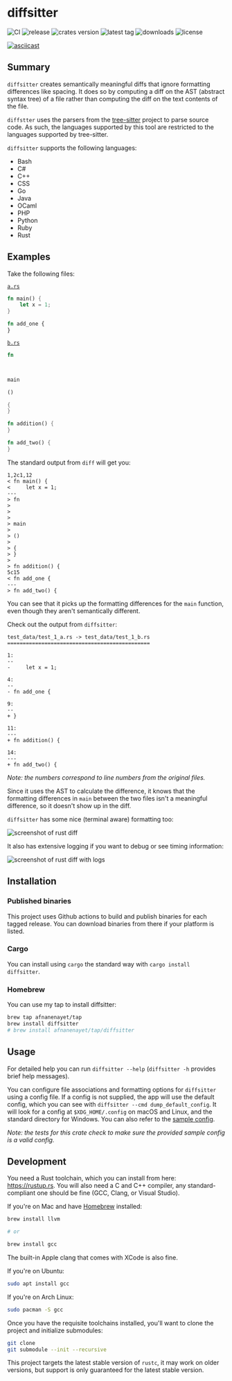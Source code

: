 # diffsitter

![CI](https://github.com/afnanenayet/diffsitter/workflows/CI/badge.svg)
![release](https://github.com/afnanenayet/diffsitter/workflows/release/badge.svg)
![crates version](https://img.shields.io/crates/v/diffsitter)
![latest tag](https://img.shields.io/github/v/tag/afnanenayet/diffsitter?label=release)
![downloads](https://img.shields.io/crates/d/diffsitter)
![license](https://img.shields.io/github/license/afnanenayet/diffsitter)

[![asciicast](https://asciinema.org/a/joEIfP8XoxUhZKXEqUD8CEP7j.svg)](https://asciinema.org/a/joEIfP8XoxUhZKXEqUD8CEP7j)

## Summary

`diffsitter` creates semantically meaningful diffs that ignore formatting
differences like spacing. It does so by computing a diff on the AST (abstract
syntax tree) of a file rather than computing the diff on the text contents of
the file.

`diffstter` uses the parsers from the
[tree-sitter](https://tree-sitter.github.io/tree-sitter) project to parse
source code. As such, the languages supported by this tool are restricted to the
languages supported by tree-sitter.

`diffsitter` supports the following languages:

* Bash
* C#
* C++
* CSS
* Go
* Java
* OCaml
* PHP
* Python
* Ruby
* Rust

## Examples

Take the following files:

[`a.rs`](test_data/test_1_a.rs)

```rust
fn main() {
    let x = 1;
}

fn add_one {
}
```

[`b.rs`](test_data/test_1_b.rs)

```rust
fn



main

()

{
}

fn addition() {
}

fn add_two() {
}
```

The standard output from `diff` will get you:

```text
1,2c1,12
< fn main() {
<     let x = 1;
---
> fn
>
>
>
> main
>
> ()
>
> {
> }
>
> fn addition() {
5c15
< fn add_one {
---
> fn add_two() {
```

You can see that it picks up the formatting differences for the `main`
function, even though they aren't semantically different.

Check out the output from `diffsitter`:

```text
test_data/test_1_a.rs -> test_data/test_1_b.rs
==============================================

1:
--
-     let x = 1;

4:
--
- fn add_one {

9:
--
+ }

11:
---
+ fn addition() {

14:
---
+ fn add_two() {
```

*Note: the numbers correspond to line numbers from the original files.*

Since it uses the AST to calculate the difference, it knows that the formatting
differences in `main` between the two files isn't a meaningful difference, so
it doesn't show up in the diff.

`diffsitter` has some nice (terminal aware) formatting too:

![screenshot of rust diff](assets/rust_example.png)

It also has extensive logging if you want to debug or see timing information:

![screenshot of rust diff with logs](assets/rust_example_logs.png)

## Installation

### Published binaries

This project uses Github actions to build and publish binaries for each tagged
release. You can download binaries from there if your platform is listed.

### Cargo

You can install using `cargo` the standard way with `cargo install diffsitter`.

### Homebrew

You can use my tap to install diffsitter:

```sh
brew tap afnanenayet/tap
brew install diffsitter
# brew install afnanenayet/tap/diffsitter
```

## Usage

For detailed help you can run `diffsitter --help` (`diffsitter -h` provides
brief help messages).

You can configure file associations and formatting options for `diffsitter`
using a config file. If a config is not supplied, the app will use the default
config, which you can see with `diffsitter --cmd dump_default_config`. It will
look for a config at `$XDG_HOME/.config` on macOS and Linux, and the standard
directory for Windows. You can also refer to the
[sample config](/assets/sample_config.json5).

*Note: the tests for this crate check to make sure the provided sample config
is a valid config.*

## Development

You need a Rust toolchain, which you can install from here: https://rustup.rs.
You will also need a C and C++ compiler, any standard-compliant one should be
fine (GCC, Clang, or Visual Studio).

If you're on Mac and have [Homebrew](https://brew.sh) installed:

```sh
brew install llvm

# or

brew install gcc
```

The built-in Apple clang that comes with XCode is also fine.

If you're on Ubuntu:

```sh
sudo apt install gcc
```

If you're on Arch Linux:

```sh
sudo pacman -S gcc
```

Once you have the requisite toolchains installed, you'll want to clone the
project and initialize submodules:

```sh
git clone
git submodule --init --recursive
```

This project targets the latest stable version of `rustc`, it may work on older
versions, but support is only guaranteed for the latest stable version.

